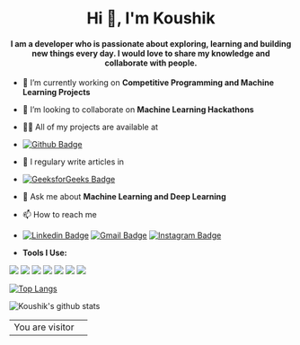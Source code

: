

<h1 align="center">Hi 👋, I'm Koushik</h1>
<h4 align="center">I am a developer who is passionate about exploring, learning and building new things every day. I would love to share my knowledge and collaborate with people.</h4>

- 🔭 I’m currently working on **Competitive Programming and Machine Learning Projects**

- 👯 I’m looking to collaborate on **Machine Learning Hackathons**

- 👨‍💻 All of my projects are available at 
- [![Github Badge](http://img.shields.io/badge/-Github-black?style=for-the-badge&logo=github&link=https://github.com/koushik2001/)](https://github.com/koushik2001/) 


- 📝 I regulary write articles in 
- [![GeeksforGeeks Badge](https://img.shields.io/badge/-GeeksforGeeks-0F9D58?style=for-the-badge&logo=GeeksforGeeks&logoColor=white&link=https://auth.geeksforgeeks.org/user/koushik222/articles)](https://auth.geeksforgeeks.org/user/koushik222/articles)


- 💬 Ask me about **Machine Learning and Deep Learning**

- 📫 How to reach me 

- [![Linkedin Badge](https://img.shields.io/badge/-LinkedIn-blue?style=for-the-badge&logo=Linkedin&logoColor=white&link=https://www.linkedin.com/in/saikoushik2/)](https://www.linkedin.com/in/saikoushik2)   [![Gmail Badge](https://img.shields.io/badge/-Gmail-d14836?style=for-the-badge&logo=Gmail&logoColor=white&link=mailto:saikoushikkalakota@gmail.com)](mailto:saikoushikkalakota@gmail.com)  [![Instagram Badge](https://img.shields.io/badge/-Instagram-purple?style=for-the-badge&logo=instagram&logoColor=white&link=https://www.instagram.com/koushik____kalakota)](https://www.instagram.com/koushik____kalakota)

- **Tools I Use:**

<img src="https://img.shields.io/badge/c++%20-%2300599C.svg?&style=for-the-badge&logo=c%2B%2B&ogoColor=white"/> <img src="https://img.shields.io/badge/java-%23ED8B00.svg?&style=for-the-badge&logo=java&logoColor=white"/> <img src="https://img.shields.io/badge/python%20-%2314354C.svg?&style=for-the-badge&logo=python&logoColor=white"/> <img src="https://img.shields.io/badge/Keras%20-%23D00000.svg?&style=for-the-badge&logo=Keras&logoColor=white"/> <img src="https://img.shields.io/badge/TensorFlow%20-%23FF6F00.svg?&style=for-the-badge&logo=TensorFlow&logoColor=white" /> <img src="https://img.shields.io/badge/pandas%20-%23150458.svg?&style=for-the-badge&logo=pandas&logoColor=white" /> <img src="https://img.shields.io/badge/Jupyter%20-%23F37626.svg?&style=for-the-badge&logo=Jupyter&logoColor=white" />

[![Top Langs](https://github-readme-stats.vercel.app/api/top-langs/?username=koushik2001&layout=compact&theme=dracula)](https://github.com/koushik2001/github-readme-stats)


![Koushik's github stats](https://github-readme-stats.vercel.app/api?username=koushik2001&show_icons=true&theme=dracula)

<table>
  <tr>
    <td>You are visitor</td>
    <td><img src="https://profile-counter.glitch.me/koushik2001/count.svg" alt="" /></td>
  </tr>
</table>
